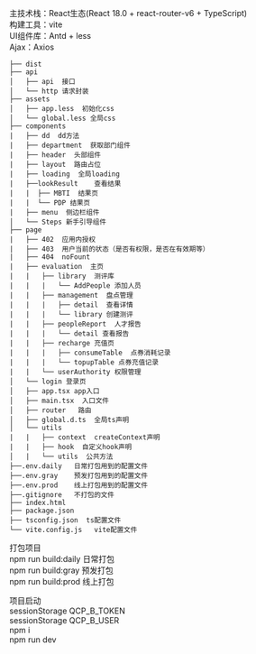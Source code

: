 主技术栈：React生态(React 18.0 + react-router-v6 + TypeScript) <br /> 
构建工具：vite  <br />
UI组件库：Antd + less  <br />
Ajax：Axios  <br />


```shell
├── dist
├── api
│   ├── api  接口
│   └── http 请求封装
├── assets
│   ├── app.less  初始化css
│   └── global.less 全局css
├── components
|   ├── dd  dd方法
|   ├── department  获取部门组件
|   ├── header  头部组件
|   ├── layout  路由占位
|   ├── loading  全局loading
|   ├──lookResult    查看结果
|   |  ├── MBTI  结果页
|   |  └── PDP 结果页
|   ├── menu  侧边栏组件
│   └── Steps 新手引导组件
├── page
|   ├── 402  应用内授权
|   ├── 403  用户当前的状态（是否有权限，是否在有效期等）
|   ├── 404  noFount
|   ├── evaluation  主页
|   |   ├── library  测评库
|   |   |   └── AddPeople 添加人员
|   |   ├── management  盘点管理
|   |   |   ├── detail  查看详情
|   |   |   └── library 创建测评
|   |   ├── peopleReport  人才报告
|   |   |   └── detail 查看报告
|   |   ├── recharge 充值页
|   |   |   ├── consumeTable  点券消耗记录
|   |   |   └── topupTable 点券充值记录
|   |   └── userAuthority 权限管理
│   └── login 登录页
│   ├── app.tsx app入口
│   ├── main.tsx  入口文件
│   ├── router   路由
│   ├── global.d.ts  全局ts声明
│   └── utils  
|   |   ├── context  createContext声明
|   |   ├── hook  自定义hook声明
│   |   └── utils  公共方法
├──.env.daily   日常打包用到的配置文件
├──.env.gray    预发打包用到的配置文件
├──.env.prod    线上打包用到的配置文件
├──.gitignore   不打包的文件
├── index.html 
├── package.json
├── tsconfig.json  ts配置文件
└── vite.config.js   vite配置文件
```

打包项目<br />
npm run build:daily  日常打包  <br />
npm run build:gray   预发打包  <br />
npm run build:prod   线上打包  <br />




项目启动<br />
sessionStorage QCP_B_TOKEN <br />
sessionStorage QCP_B_USER<br />
npm i   <br />
npm run dev  <br />
